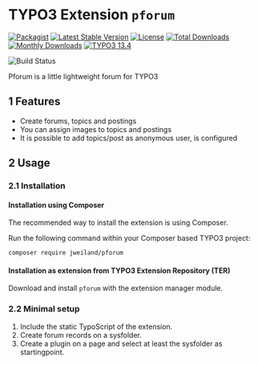 # TYPO3 Extension `pforum`

[![Packagist][packagist-logo-stable]][extension-packagist-url]
[![Latest Stable Version][extension-build-shield]][extension-ter-url]
[![License][LICENSE_BADGE]][extension-packagist-url]
[![Total Downloads][extension-downloads-badge]][extension-packagist-url]
[![Monthly Downloads][extension-monthly-downloads]][extension-packagist-url]
[![TYPO3 13.4][TYPO3-shield]][TYPO3-13-url]

![Build Status][extension-ci-shield]

Pforum is a little lightweight forum for TYPO3

## 1 Features

* Create forums, topics and postings
* You can assign images to topics and postings
* It is possible to add topics/post as anonymous user, is configured

## 2 Usage

### 2.1 Installation

#### Installation using Composer

The recommended way to install the extension is using Composer.

Run the following command within your Composer based TYPO3 project:

```
composer require jweiland/pforum
```

#### Installation as extension from TYPO3 Extension Repository (TER)

Download and install `pforum` with the extension manager module.

### 2.2 Minimal setup

1) Include the static TypoScript of the extension.
2) Create forum records on a sysfolder.
3) Create a plugin on a page and select at least the sysfolder as startingpoint.

<!-- MARKDOWN LINKS & IMAGES -->

[extension-build-shield]: https://poser.pugx.org/jweiland/pforum/v/stable.svg?style=for-the-badge

[extension-ci-shield]: https://github.com/jweiland-net/pforum/actions/workflows/ci.yml/badge.svg

[extension-downloads-badge]: https://poser.pugx.org/jweiland/pforum/d/total.svg?style=for-the-badge

[extension-monthly-downloads]: https://poser.pugx.org/jweiland/pforum/d/monthly?style=for-the-badge

[extension-ter-url]: https://extensions.typo3.org/extension/pforum/

[extension-packagist-url]: https://packagist.org/packages/jweiland/pforum/

[packagist-logo-stable]: https://img.shields.io/badge/--grey.svg?style=for-the-badge&logo=packagist&logoColor=white

[TYPO3-13-url]: https://get.typo3.org/version/13

[TYPO3-shield]: https://img.shields.io/badge/TYPO3-13.4-green.svg?style=for-the-badge&logo=typo3

[LICENSE_BADGE]: https://img.shields.io/github/license/jweiland-net/pforum?label=license&style=for-the-badge
